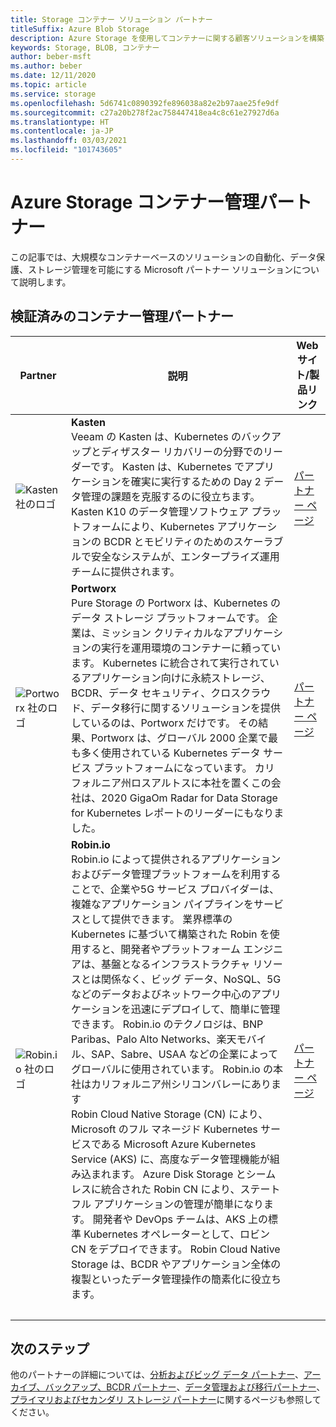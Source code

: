 ```yaml
---
title: Storage コンテナー ソリューション パートナー
titleSuffix: Azure Blob Storage
description: Azure Storage を使用してコンテナーに関する顧客ソリューションを構築している産業システム インテグレーターの一覧
keywords: Storage, BLOB, コンテナー
author: beber-msft
ms.author: beber
ms.date: 12/11/2020
ms.topic: article
ms.service: storage
ms.openlocfilehash: 5d6741c0890392fe896038a82e2b97aae25fe9df
ms.sourcegitcommit: c27a20b278f2ac758447418ea4c8c61e27927d6a
ms.translationtype: HT
ms.contentlocale: ja-JP
ms.lasthandoff: 03/03/2021
ms.locfileid: "101743605"
---
```

# <a name="azure-storage-container-management-partners"></a>Azure Storage コンテナー管理パートナー

この記事では、大規模なコンテナーベースのソリューションの自動化、データ保護、ストレージ管理を可能にする Microsoft パートナー ソリューションについて説明します。

## <a name="verified-container-management-partners"></a>検証済みのコンテナー管理パートナー
| Partner | 説明 | Web サイト/製品リンク |
| ------- | ----------- | -------------------- |
| ![Kasten 社のロゴ](./media/kasten-logo.png) |**Kasten**<br>Veeam の Kasten は、Kubernetes のバックアップとディザスター リカバリーの分野でのリーダーです。 Kasten は、Kubernetes でアプリケーションを確実に実行するための Day 2 データ管理の課題を克服するのに役立ちます。<br>Kasten K10 のデータ管理ソフトウェア プラットフォームにより、Kubernetes アプリケーションの BCDR とモビリティのためのスケーラブルで安全なシステムが、エンタープライズ運用チームに提供されます。|[パートナー ページ](https://docs.kasten.io/latest/install/azure/azure.html)|
| ![Portworx 社のロゴ](./media/portworx-logo.png) |**Portworx**<br>Pure Storage の Portworx は、Kubernetes のデータ ストレージ プラットフォームです。 企業は、ミッション クリティカルなアプリケーションの実行を運用環境のコンテナーに頼っています。 Kubernetes に統合されて実行されているアプリケーション向けに永続ストレージ、BCDR、データ セキュリティ、クロスクラウド、データ移行に関するソリューションを提供しているのは、Portworx だけです。 その結果、Portworx は、グローバル 2000 企業で最も多く使用されている Kubernetes データ サービス プラットフォームになっています。 カリフォルニア州ロスアルトスに本社を置くこの会社は、2020 GigaOm Radar for Data Storage for Kubernetes レポートのリーダーにもなりました。 |[パートナー ページ](https://portworx.com/azure/)|
| ![<n/>Robin.io 社のロゴ](./media/robin-logo.png) |**<n/>Robin.io**<br><n/>Robin.io によって提供されるアプリケーションおよびデータ管理プラットフォームを利用することで、企業や5G サービス プロバイダーは、複雑なアプリケーション パイプラインをサービスとして提供できます。 業界標準の Kubernetes に基づいて構築された Robin を使用すると、開発者やプラットフォーム エンジニアは、基盤となるインフラストラクチャ リソースとは関係なく、ビッグ データ、NoSQL、5G などのデータおよびネットワーク中心のアプリケーションを迅速にデプロイして、簡単に管理できます。 <n/>Robin.io のテクノロジは、BNP Paribas、Palo Alto Networks、楽天モバイル、SAP、Sabre、USAA などの企業によってグローバルに使用されています。 <n/>Robin.io の本社はカリフォルニア州シリコンバレーにあります <br> Robin Cloud Native Storage (CN) により、Microsoft のフル マネージド Kubernetes サービスである Microsoft Azure Kubernetes Service (AKS) に、高度なデータ管理機能が組み込まれます。 Azure Disk Storage とシームレスに統合された Robin CN により、ステートフル アプリケーションの管理が簡単になります。 開発者や DevOps チームは、AKS 上の標準 Kubernetes オペレーターとして、ロビン CN をデプロイできます。 Robin Cloud Native Storage は、BCDR やアプリケーション全体の複製といったデータ管理操作の簡素化に役立ちます。 |[パートナー ページ](https://robin.io/robin-cloud-native-storage-for-microsoft-aks/)|<br>|
|<br>|

## <a name="next-steps"></a>次のステップ
他のパートナーの詳細については、[分析およびビッグ データ パートナー](..\analytics\partner-overview.md)、[アーカイブ、バックアップ、BCDR パートナー](..\backup-archive-disaster-recovery\partner-overview.md)、[データ管理および移行パートナー](..\data-management\partner-overview.md)、[プライマリおよびセカンダリ ストレージ パートナー](..\primary-secondary-storage\partner-overview.md)に関するページも参照してください。



